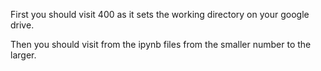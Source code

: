 First you should visit 400 as it sets the working directory on your google drive.  

Then you should visit from the ipynb files from the smaller number to the larger. 
